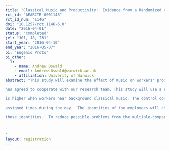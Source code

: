 ```yaml
---
title: "Classical Music and Productivity:  Evidence from a Randomized Control Trial in a Call Center"
rct_id: "AEARCTR-0001146"
rct_id_num: "1146"
doi: "10.1257/rct.1146-6.0"
date: "2016-04-01"
status: "completed"
jel: "J01, J8, I31"
start_year: "2016-04-10"
end_year: "2016-05-07"
pi: "Eugenio Proto"
pi_other:
  1:
    - name: Andrew Oswald
    - email: Andrew.Oswald@warwick.ac.uk
    - affiliation: Univerity of Warwick
abstract: "This study will examine the effect of music on workers' productivity. The setting is a large call-centre business in the United Kingdom, which
has agreed to cooperate with our research team. This study will use a randomized trial to find out whether, in a real workplace, productivity
is higher when workers hear background classical music. The control condition will be hearing no music.  Music will be played at randomly
assigned times during the day.  The identities of the employees will change through time, but the playing of the music will be orthogonal to
those identities.  To reduce possible problems from the multiple-comparisons problem (also known as the multiple-hypothesis testing problem), only one productivity variable will be studied in this project, and only one kind of music will be played.  To gain the necessary statistical power, the experiment will take place over approximately 2 weeks. 

"
layout: registration
---
```


